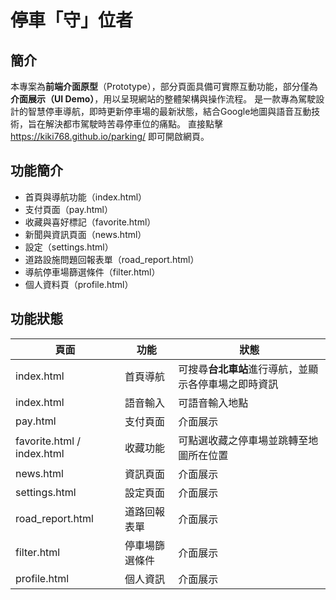 # 停車「守」位者

## 簡介
  本專案為**前端介面原型**（Prototype），部分頁面具備可實際互動功能，部分僅為**介面展示（UI Demo）**，用以呈現網站的整體架構與操作流程。
  是一款專為駕駛設計的智慧停車導航，即時更新停車場的最新狀態，結合Google地圖與語音互動技術，旨在解決都市駕駛時苦尋停車位的痛點。
  直接點擊 https://kiki768.github.io/parking/ 即可開啟網頁。

## 功能簡介
- 首頁與導航功能（index.html）
- 支付頁面（pay.html）
- 收藏與喜好標記（favorite.html）
- 新聞與資訊頁面（news.html）
- 設定（settings.html）
- 道路設施問題回報表單（road_report.html）
- 導航停車場篩選條件（filter.html）
- 個人資料頁（profile.html）

## 功能狀態
| 頁面 | 功能 | 狀態 |
|------|------|------|
| index.html | 首頁導航 | 可搜尋**台北車站**進行導航，並顯示各停車場之即時資訊 |
| index.html | 語音輸入 | 可語音輸入地點 |
| pay.html | 支付頁面 | 介面展示 |
| favorite.html / index.html | 收藏功能 | 可點選收藏之停車場並跳轉至地圖所在位置 |
| news.html | 資訊頁面 | 介面展示 |
| settings.html | 設定頁面 | 介面展示 |
| road_report.html | 道路回報表單 | 介面展示 |
| filter.html | 停車場篩選條件 | 介面展示 |
| profile.html | 個人資訊 | 介面展示 |

  

